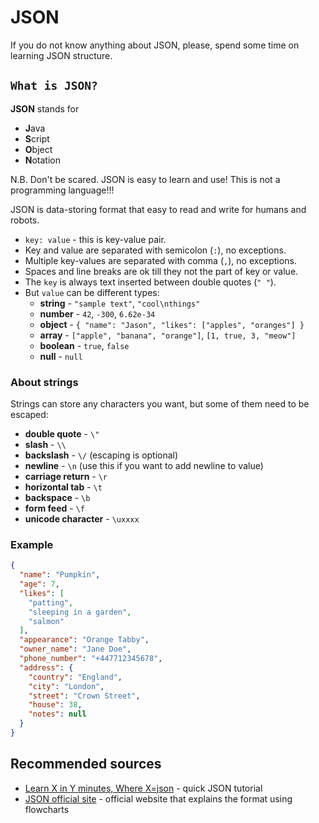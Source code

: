 # JSON

If you do not know anything about JSON, please, spend some time on learning JSON structure.

## `What is JSON?`

**JSON** stands for

* **J**ava
* **S**cript
* **O**bject
* **N**otation

N.B. Don't be scared. JSON is easy to learn and use! This is not a programming language!!!

JSON is data-storing format that easy to read and write for humans and robots.

* `key: value` - this is key-value pair.
* Key and value are separated with semicolon (`:`), no exceptions.
* Multiple key-values are separated with comma (`,`), no exceptions.
* Spaces and line breaks are ok till they not the part of key or value.
* The `key` is always text inserted between double quotes (`" "`).
* But `value` can be different types:
  * **string** - `"sample text"`, `"cool\nthings"`
  * **number** - `42`, `-300`, `6.62e-34`
  * **object** - `{ "name": "Jason", "likes": ["apples", "oranges"] }`
  * **array** - `["apple", "banana", "orange"]`, `[1, true, 3, "meow"]`
  * **boolean** - `true`, `false`
  * **null** - `null`

### About strings

Strings can store any characters you want, but some of them need to be escaped:

* **double quote** - `\"`
* **slash** - `\\`
* **backslash** - `\/` (escaping is optional)
* **newline** - `\n` (use this if you want to add newline to value)
* **carriage return** - `\r`
* **horizontal tab** - `\t`
* **backspace** - `\b`
* **form feed** - `\f`
* **unicode character** - `\uxxxx`

### Example

```json
{
  "name": "Pumpkin",
  "age": 7,
  "likes": [
    "patting",
    "sleeping in a garden",
    "salmon"
  ],
  "appearance": "Orange Tabby",
  "owner_name": "Jane Doe",
  "phone_number": "+447712345678",
  "address": {
    "country": "England",
    "city": "London",
    "street": "Crown Street",
    "house": 38,
    "notes": null
  }
}
```

## Recommended sources

* [Learn X in Y minutes, Where X=json](https://learnxinyminutes.com/docs/json/) - quick JSON tutorial
* [JSON official site](https://www.json.org/) - official website that explains the format using flowcharts
